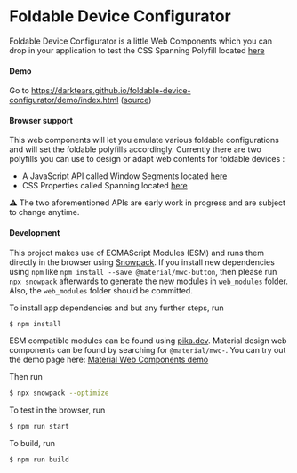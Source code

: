 # Foldable Device Configurator

Foldable Device Configurator is a little Web Components which you can drop in your application to test
the CSS Spanning Polyfill located [here](https://github.com/zouhir/spanning-css-polyfill)

#### Demo

Go to https://darktears.github.io/foldable-device-configurator/demo/index.html ([source](https://github.com/darktears/foldable-device-configurator/tree/master/demo))

#### Browser support

This web components will let you emulate various foldable configurations and will set the foldable polyfills accordingly. Currently there are two polyfills you can use to design or adapt web contents for foldable devices :
- A JavaScript API called Window Segments located [here](https://github.com/zouhir/windowsegments-polyfill)
- CSS Properties called Spanning located [here](https://github.com/zouhir/spanning-css-polyfill)

:warning: The two aforementioned APIs are early work in progress and are subject to change anytime.

#### Development

This project makes use of ECMAScript Modules (ESM) and runs them directly in the browser using [Snowpack](snowpack.dev). If you install new dependencies using `npm` like `npm install --save @material/mwc-button`, then please run `npx snowpack` afterwards to generate the new modules in `web_modules` folder. Also, the `web_modules` folder should be committed.

To install app dependencies and but any further steps, run

```sh
$ npm install
```

ESM compatible modules can be found using [pika.dev](pika.de). Material design web components can be found by searching for `@material/mwc-`. You can try out the demo page here: [Material Web Components demo](https://mwc-demos.glitch.me/)

Then run

```sh
$ npx snowpack --optimize
```

To test in the browser, run

```sh
$ npm run start
```

To build, run

```sh
$ npm run build
```
